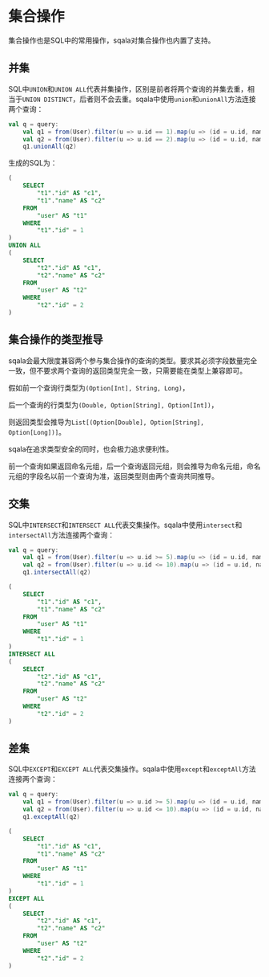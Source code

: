 # 集合操作

集合操作也是SQL中的常用操作，sqala对集合操作也内置了支持。

## 并集

SQL中`UNION`和`UNION ALL`代表并集操作，区别是前者将两个查询的并集去重，相当于`UNION DISTINCT`，后者则不会去重。sqala中使用`union`和`unionAll`方法连接两个查询：

```scala
val q = query:
    val q1 = from(User).filter(u => u.id == 1).map(u => (id = u.id, name = u.name))
    val q2 = from(User).filter(u => u.id == 2).map(u => (id = u.id, name = u.name))
    q1.unionAll(q2)
```

生成的SQL为：

```sql
(
    SELECT
        "t1"."id" AS "c1",
        "t1"."name" AS "c2"
    FROM
        "user" AS "t1"
    WHERE
        "t1"."id" = 1
)
UNION ALL
(
    SELECT
        "t2"."id" AS "c1",
        "t2"."name" AS "c2"
    FROM
        "user" AS "t2"
    WHERE
        "t2"."id" = 2
)
```

## 集合操作的类型推导

sqala会最大限度兼容两个参与集合操作的查询的类型。要求其必须字段数量完全一致，但不要求两个查询的返回类型完全一致，只需要能在类型上兼容即可。

假如前一个查询行类型为`(Option[Int], String, Long)`，

后一个查询的行类型为`(Double, Option[String], Option[Int])`，

则返回类型会推导为`List[(Option[Double], Option[String], Option[Long])]`。

sqala在追求类型安全的同时，也会极力追求便利性。

前一个查询如果返回命名元组，后一个查询返回元组，则会推导为命名元组，命名元组的字段名以前一个查询为准，返回类型则由两个查询共同推导。

## 交集

SQL中`INTERSECT`和`INTERSECT ALL`代表交集操作。sqala中使用`intersect`和`intersectAll`方法连接两个查询：

```scala
val q = query:
    val q1 = from(User).filter(u => u.id >= 5).map(u => (id = u.id, name = u.name))
    val q2 = from(User).filter(u => u.id <= 10).map(u => (id = u.id, name = u.name))
    q1.intersectAll(q2)
```

```sql
(
    SELECT
        "t1"."id" AS "c1",
        "t1"."name" AS "c2"
    FROM
        "user" AS "t1"
    WHERE
        "t1"."id" = 1
)
INTERSECT ALL
(
    SELECT
        "t2"."id" AS "c1",
        "t2"."name" AS "c2"
    FROM
        "user" AS "t2"
    WHERE
        "t2"."id" = 2
)
```

## 差集

SQL中`EXCEPT`和`EXCEPT ALL`代表交集操作。sqala中使用`except`和`exceptAll`方法连接两个查询：

```scala
val q = query:
    val q1 = from(User).filter(u => u.id >= 5).map(u => (id = u.id, name = u.name))
    val q2 = from(User).filter(u => u.id <= 10).map(u => (id = u.id, name = u.name))
    q1.exceptAll(q2)
```

```sql
(
    SELECT
        "t1"."id" AS "c1",
        "t1"."name" AS "c2"
    FROM
        "user" AS "t1"
    WHERE
        "t1"."id" = 1
)
EXCEPT ALL
(
    SELECT
        "t2"."id" AS "c1",
        "t2"."name" AS "c2"
    FROM
        "user" AS "t2"
    WHERE
        "t2"."id" = 2
)
```